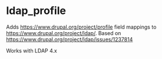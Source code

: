 # ldap_profile

Adds https://www.drupal.org/project/profile field mappings to https://www.drupal.org/project/ldap/.
Based on https://www.drupal.org/project/ldap/issues/1237814

Works with LDAP 4.x
